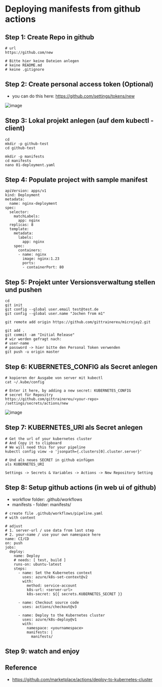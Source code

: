 # Deploying manifests from github actions 

## Step 1: Create Repo in github 

```
# url
https://github.com/new

# Bitte hier keine Dateien anlegen
# keine README.md
# keine .gitignore

```

## Step 2: Create personal access token (Optional) 

  * you can do this here: https://github.com/settings/tokens/new

![image](https://github.com/jmetzger/training-microservices-docker-kubernetes/assets/1933318/1ff54521-7f4d-4edb-8cba-f0c20a30782b)


## Step 3: Lokal projekt anlegen (auf dem kubectl - client) 

```
cd
mkdir -p github-test
cd github-test 
```

```
mkdir -p manifests
cd manifests
nano 01-deployment.yaml 
```

## Step 4: Populate project with sample manifest 

```
apiVersion: apps/v1
kind: Deployment
metadata:
  name: nginx-deployment
spec:
  selector:
    matchLabels:
      app: nginx
  replicas: 8
  template:
    metadata:
      labels:
        app: nginx
    spec:
      containers:
      - name: nginx
        image: nginx:1.23
        ports:
        - containerPort: 80
```

## Step 5: Projekt unter Versionsverwaltung stellen und pushen 

```
cd
git init
git config --global user.email test@test.de
git config --global user.name "Jochen from m1"
```

```
git remote add origin https://github.com/gittrainereu/microjay2.git
```

```
git add .
git commit -am "Initial Release"
# wir werden gefragt nach:
# user-name
# password -> hier bitte den Personal Token verwenden 
git push -u origin master 
```

## Step 6: KUBERNETES_CONFIG als Secret anlegen 

```
# kopieren der Ausgabe von server mit kubectl
cat ~/.kube/config
```

```
# Enter it here, by adding a new secret: KUBERNETES_CONFIG
# secret für Repositry
https://github.com/gittrainereu/<your-repo> /settings/secrets/actions/new
```


![image](https://github.com/jmetzger/training-microservices-docker-kubernetes/assets/1933318/89e4fdc1-bcdb-4e69-8db6-3f630eff7655)


## Step 7: KUBERNETES_URI als Secret anlegen 

```
# Get the url of your kubernetes cluster
# And Copy it to clipboard
# We will need this for your pipeline 
kubectl config view -o 'jsonpath={.clusters[0].cluster.server}'
```

```
# Und als neues SECRET in github einfügen
als KUBERNETES_URI

Settings -> Secrets & Variables -> Actions -> New Repository Setting

```


## Step 8: Setup github actions (in web ui of github)

  * workflow folder: .github/workflows
  * manifests - folder: manifests/
  
```
# create file .github/workflows/pipeline.yaml
# with content 
```

```
# adjust
# 1. server-url / use data from last step 
# 2. your-name / use your own namespace here
name: CI/CD
on: push
jobs:
  deploy:
    name: Deploy
    # needs: [ test, build ]
    runs-on: ubuntu-latest
    steps:
      - name: Set the Kubernetes context
        uses: azure/k8s-set-context@v2
        with:
          method: service-account
          k8s-url: <server-url>
          k8s-secret: ${{ secrets.KUBERNETES_SECRET }}

      - name: Checkout source code
        uses: actions/checkout@v3

      - name: Deploy to the Kubernetes cluster
        uses: azure/k8s-deploy@v1
        with:
          namespace: <yournamespace>
          manifests: |
            manifests/

```

## Step 9: watch and enjoy 




## Reference 

  * https://github.com/marketplace/actions/deploy-to-kubernetes-cluster
